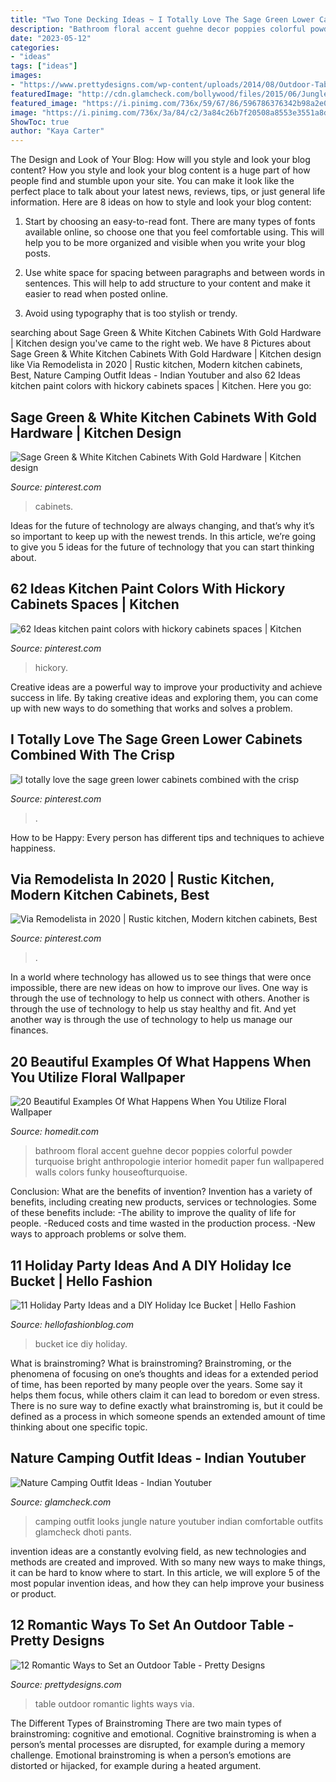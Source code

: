 ```yaml
---
title: "Two Tone Decking Ideas ~ I Totally Love The Sage Green Lower Cabinets Combined With The Crisp"
description: "Bathroom floral accent guehne decor poppies colorful powder turquoise bright anthropologie interior homedit paper fun wallpapered walls colors funky houseofturquoise"
date: "2023-05-12"
categories:
- "ideas"
tags: ["ideas"]
images:
- "https://www.prettydesigns.com/wp-content/uploads/2014/08/Outdoor-Table-Romantic-Lights.jpg"
featuredImage: "http://cdn.glamcheck.com/bollywood/files/2015/06/Jungle-Camping-Outfit.jpg"
featured_image: "https://i.pinimg.com/736x/59/67/86/596786376342b98a2e0efa211f967f2c.jpg"
image: "https://i.pinimg.com/736x/3a/84/c2/3a84c26b7f20508a8553e3551a8d0a45.jpg"
ShowToc: true
author: "Kaya Carter"
---
```



The Design and Look of Your Blog: How will you style and look your blog content?
How you style and look your blog content is a huge part of how people find and stumble upon your site. You can make it look like the perfect place to talk about your latest news, reviews, tips, or just general life information. Here are 8 ideas on how to style and look your blog content:
1. Start by choosing an easy-to-read font. There are many types of fonts available online, so choose one that you feel comfortable using. This will help you to be more organized and visible when you write your blog posts.

2. Use white space for spacing between paragraphs and between words in sentences. This will help to add structure to your content and make it easier to read when posted online.

3. Avoid using typography that is too stylish or trendy.

	

		
searching about Sage Green &amp; White Kitchen Cabinets With Gold Hardware | Kitchen design you've came to the right web. We have 8 Pictures about Sage Green &amp; White Kitchen Cabinets With Gold Hardware | Kitchen design like Via Remodelista in 2020 | Rustic kitchen, Modern kitchen cabinets, Best, Nature Camping Outfit Ideas - Indian Youtuber and also 62 Ideas kitchen paint colors with hickory cabinets spaces | Kitchen. Here you go:
		
    
## Sage Green &amp; White Kitchen Cabinets With Gold Hardware | Kitchen Design

<img loading=lazy src="https://i.pinimg.com/736x/fa/01/09/fa0109f1431ef6c7eeb9cf443dc2e8e5.jpg" onerror="this.onerror=null;this.src='https://tse1.mm.bing.net/th?id=OIP.XPZq0I4Ty7v4Q6TvX2JpIwHaLA&amp;pid=15.1';" alt="Sage Green &amp; White Kitchen Cabinets With Gold Hardware | Kitchen design">

_Source: pinterest.com_

>cabinets. 

	

Ideas for the future of technology are always changing, and that’s why it’s so important to keep up with the newest trends. In this article, we’re going to give you 5 ideas for the future of technology that you can start thinking about.

    
## 62 Ideas Kitchen Paint Colors With Hickory Cabinets Spaces | Kitchen

<img loading=lazy src="https://i.pinimg.com/736x/3a/84/c2/3a84c26b7f20508a8553e3551a8d0a45.jpg" onerror="this.onerror=null;this.src='https://tse4.mm.bing.net/th?id=OIP.1LqP8Y6W9P2BaQU-PWRQ1QAAAA&amp;pid=15.1';" alt="62 Ideas kitchen paint colors with hickory cabinets spaces | Kitchen">

_Source: pinterest.com_

>hickory. 

	

Creative ideas are a powerful way to improve your productivity and achieve success in life. By taking creative ideas and exploring them, you can come up with new ways to do something that works and solves a problem.

    
## I Totally Love The Sage Green Lower Cabinets Combined With The Crisp

<img loading=lazy src="https://i.pinimg.com/736x/9b/72/af/9b72af2dd07deb7952aac8d1b7a35129.jpg" onerror="this.onerror=null;this.src='https://tse1.mm.bing.net/th?id=OIP.plUssCsqvamJp1ARPvBrOQHaLA&amp;pid=15.1';" alt="I totally love the sage green lower cabinets combined with the crisp">

_Source: pinterest.com_

>. 

	

How to be Happy: Every person has different tips and techniques to achieve happiness.
 

    
## Via Remodelista In 2020 | Rustic Kitchen, Modern Kitchen Cabinets, Best

<img loading=lazy src="https://i.pinimg.com/736x/59/67/86/596786376342b98a2e0efa211f967f2c.jpg" onerror="this.onerror=null;this.src='https://tse1.mm.bing.net/th?id=OIP.4pVKlgUG_6lh0sgOkLox4AHaLG&amp;pid=15.1';" alt="Via Remodelista in 2020 | Rustic kitchen, Modern kitchen cabinets, Best">

_Source: pinterest.com_

>. 

	

In a world where technology has allowed us to see things that were once impossible, there are new ideas on how to improve our lives. One way is through the use of technology to help us connect with others. Another is through the use of technology to help us stay healthy and fit. And yet another way is through the use of technology to help us manage our finances.

    
## 20 Beautiful Examples Of What Happens When You Utilize Floral Wallpaper

<img loading=lazy src="https://cdn.homedit.com/wp-content/uploads/2016/01/Bathroom-Colorful-Poppies-Wallpaper.jpg" onerror="this.onerror=null;this.src='https://tse3.mm.bing.net/th?id=OIP.o0EdgX5LZD_wpCWtULepCAHaLJ&amp;pid=15.1';" alt="20 Beautiful Examples Of What Happens When You Utilize Floral Wallpaper">

_Source: homedit.com_

>bathroom floral accent guehne decor poppies colorful powder turquoise bright anthropologie interior homedit paper fun wallpapered walls colors funky houseofturquoise. 

	

Conclusion: What are the benefits of invention?
Invention has a variety of benefits, including creating new products, services or technologies. Some of these benefits include: 
-The ability to improve the quality of life for people. 
-Reduced costs and time wasted in the production process.
-New ways to approach problems or solve them.

    
## 11 Holiday Party Ideas And A DIY Holiday Ice Bucket | Hello Fashion

<img loading=lazy src="https://www.hellofashionblog.com/wp-content/uploads/2015/12/diy-holiday-ice-bucket.jpg" onerror="this.onerror=null;this.src='https://tse2.mm.bing.net/th?id=OIP._v_9QBdmT_B3DhxNv7X6hwHaLr&amp;pid=15.1';" alt="11 Holiday Party Ideas and a DIY Holiday Ice Bucket | Hello Fashion">

_Source: hellofashionblog.com_

>bucket ice diy holiday. 

	

What is brainstroming?
What is brainstroming? Brainstroming, or the phenomena of focusing on one’s thoughts and ideas for a extended period of time, has been reported by many people over the years. Some say it helps them focus, while others claim it can lead to boredom or even stress. There is no sure way to define exactly what brainstroming is, but it could be defined as a process in which someone spends an extended amount of time thinking about one specific topic.

    
## Nature Camping Outfit Ideas - Indian Youtuber

<img loading=lazy src="http://cdn.glamcheck.com/bollywood/files/2015/06/Jungle-Camping-Outfit.jpg" onerror="this.onerror=null;this.src='https://tse2.mm.bing.net/th?id=OIP.2RHUuzIIEV6Xlnxu1wHIRQHaMJ&amp;pid=15.1';" alt="Nature Camping Outfit Ideas - Indian Youtuber">

_Source: glamcheck.com_

>camping outfit looks jungle nature youtuber indian comfortable outfits glamcheck dhoti pants. 

	

invention ideas are a constantly evolving field, as new technologies and methods are created and improved. With so many new ways to make things, it can be hard to know where to start. In this article, we will explore 5 of the most popular invention ideas, and how they can help improve your business or product.

    
## 12 Romantic Ways To Set An Outdoor Table - Pretty Designs

<img loading=lazy src="https://www.prettydesigns.com/wp-content/uploads/2014/08/Outdoor-Table-Romantic-Lights.jpg" onerror="this.onerror=null;this.src='https://tse2.mm.bing.net/th?id=OIP.bcbK-tCYDFnCeBoZ0Ei5OQHaLJ&amp;pid=15.1';" alt="12 Romantic Ways to Set an Outdoor Table - Pretty Designs">

_Source: prettydesigns.com_

>table outdoor romantic lights ways via. 

	

The Different Types of Brainstroming
There are two main types of brainstroming: cognitive and emotional. Cognitive brainstroming is when a person’s mental processes are disrupted, for example during a memory challenge. Emotional brainstroming is when a person’s emotions are distorted or hijacked, for example during a heated argument.

